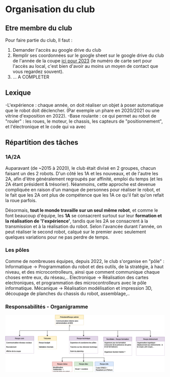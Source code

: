 # Organisation du club

## Etre membre du club

Pour faire partie du club, Il faut :
1. Demander l'accès au google drive du club 
1. Remplir ses coordonnées sur le google sheet sur le google drive du club de l'année de la coupe [ici pour 2023](https://docs.google.com/spreadsheets/d/1DeRmO0DupiJKzKiPEfP81VNeFPZifXAVMa56bStHbCQ/edit#gid=0)
(le numéro de carte sert pour l'accès au local, c'est bien d'avoir au moins un moyen de contact que vous regardez souvent).
1. ... A COMPLETER
## Lexique
-L'expérience : chaque année, on doit réaliser un objet à poser automatique que le robot doit déclencher. (Par exemple un phare en 2020/2021 ou une vitrine d'exposition en 2022).
-Base roulante : ce qui permet au robot de "rouler" : les roues, le moteur, le chassis, les capteurs de "positionnement", et l'électronique et le code qui va avec

## Répartition des tâches

### 1A/2A

Auparavant (de ~2015 à 2020), le club était divisé en 2 groupes, chacun faisant un des 2 robots.
D'un côté les 1A et les nouveaux, et de l'autre les 2A, afin d'être généralement regroupés par affinité, emploi du temps (et les 2A étant président & trésorier). Néanmoins, cette approche est devenue compliquée en raison d'un manque de personnes pour réaliser le robot, et le fait que les 2A ont plus de compétence que les 1A ce qu'il fait qu'on refait la roue parfois. 

Désormais, **tout le monde travaille sur un seul même robot**, et comme le font beaucoup d'équipe, les **1A** se consacrent surtout sur leur **formation et la réalisation de 'l'expérience'**, tandis que les 2A se consacrent à la transmission et à la réalisation du robot. Selon l'avancée durant l'année, on peut réaliser le second robot, calqué sur le premier avec seulement quelques variations pour ne pas perdre de temps.

### Les pôles

Comme de nombreuses équipes, depuis 2022, le club s'organise en "pôle" : 
Informatique -> Programmation du robot et des outils, de la stratégie, à haut niveau, et des microcontrolleurs, ainsi que comment communique chaque choses entre eux, du réseau,..
Electronique -> Réalisation des cartes electroniques, et programmation des microcontrolleurs avec le pôle informatique.
Mécanique -> Réalisation modélisation et impression 3D, découpage de planches du chassis du robot, assemblage,..

### Responsabilités - Organigramme
![](../images/organigramme_2022.png "Organigramme des fonctions au club robot")
